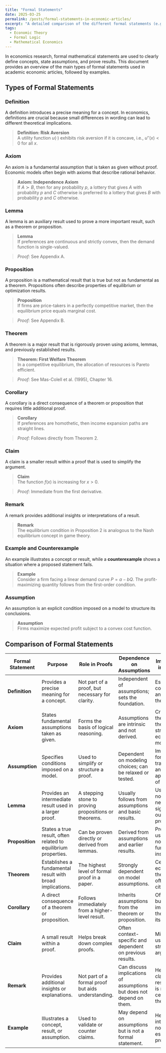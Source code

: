 ```yaml
---
title: "Formal Statements"
date: 2025-03-25
permalink: /posts/formal-statements-in-economic-articles/
excerpt: "A detailed comparison of the different formal statements (e.g., Definitions, Axioms, Lemmas) commonly used in economic research, highlighting their purpose, role in proofs, and importance in theory."
tags:
  - Economic Theory
  - Formal Logic
  - Mathematical Economics
---
```


In economics research, formal mathematical statements are used to clearly define concepts, state assumptions, and prove results. This document provides an overview of the main types of formal statements used in academic economic articles, followed by examples.

## Types of Formal Statements

### Definition
A definition introduces a precise meaning for a concept. In economics, definitions are crucial because small differences in wording can lead to different theoretical implications.

> **Definition: Risk Aversion**  
A utility function $u(\cdot)$ exhibits risk aversion if it is concave, i.e., $u''(x) < 0$ for all $x$.

### Axiom
An axiom is a fundamental assumption that is taken as given without proof. Economic models often begin with axioms that describe rational behavior.

> **Axiom: Independence Axiom**  
If $A \succ B$, then for any probability $p$, a lottery that gives $A$ with probability $p$ and $C$ otherwise is preferred to a lottery that gives $B$ with probability $p$ and $C$ otherwise.

### Lemma
A lemma is an auxiliary result used to prove a more important result, such as a theorem or proposition.

> **Lemma**  
If preferences are continuous and strictly convex, then the demand function is single-valued.

> *Proof:* See Appendix A.

### Proposition
A proposition is a mathematical result that is true but not as fundamental as a theorem. Propositions often describe properties of equilibrium or optimization results.

> **Proposition**  
If firms are price-takers in a perfectly competitive market, then the equilibrium price equals marginal cost.

> *Proof:* See Appendix B.

### Theorem
A theorem is a major result that is rigorously proven using axioms, lemmas, and previously established results.

> **Theorem: First Welfare Theorem**  
In a competitive equilibrium, the allocation of resources is Pareto efficient.

> *Proof:* See Mas-Colell et al. (1995), Chapter 16.

### Corollary
A corollary is a direct consequence of a theorem or proposition that requires little additional proof.

> **Corollary**  
If preferences are homothetic, then income expansion paths are straight lines.

> *Proof:* Follows directly from Theorem 2.

### Claim
A claim is a smaller result within a proof that is used to simplify the argument.

> **Claim**  
The function $f(x)$ is increasing for $x > 0$.

> *Proof:* Immediate from the first derivative.

### Remark
A remark provides additional insights or interpretations of a result.

> **Remark**  
The equilibrium condition in Proposition 2 is analogous to the Nash equilibrium concept in game theory.

### Example and Counterexample
An example illustrates a concept or result, while a **counterexample** shows a situation where a proposed statement fails.

> **Example**  
Consider a firm facing a linear demand curve $P = a - bQ$. The profit-maximizing quantity follows from the first-order condition.

### Assumption
An assumption is an explicit condition imposed on a model to structure its conclusions.

> **Assumption**  
Firms maximize expected profit subject to a convex cost function.

## Comparison of Formal Statements

| **Formal Statement** | **Purpose** | **Role in Proofs** | **Dependence on Assumptions** | **Importance in Theory** |
|----------------------|-------------|--------------------|-----------------------------|--------------------------|
| **Definition**        | Provides a precise meaning for a concept. | Not part of a proof, but necessary for clarity. | Independent of assumptions; sets the foundation. | Essential for consistency and rigor in theory. |
| **Axiom**             | States fundamental assumptions taken as given. | Forms the basis of logical reasoning. | Assumptions are intrinsic and not derived. | Critical, as they shape the structure of economic models. |
| **Assumption**        | Specifies conditions imposed on a model. | Used to simplify or structure a proof. | Dependent on modeling choices; can be relaxed or tested. | Important for tractability and applicability of results. |
| **Lemma**             | Provides an intermediate result used in a larger proof. | A stepping stone to proving propositions or theorems. | Usually follows from assumptions and basic results. | Useful but not necessarily significant outside the proof. |
| **Proposition**       | States a true result, often related to equilibrium properties. | Can be proven directly or derived from lemmas. | Derived from assumptions and earlier results. | Provides useful but not fundamental insights. |
| **Theorem**           | Establishes a fundamental result with broad implications. | The highest level of formal proof in a paper. | Strongly dependent on model assumptions. | Central to economic theory and often widely cited. |
| **Corollary**         | A direct consequence of a theorem or proposition. | Follows immediately from a higher-level result. | Inherits assumptions from the theorem or proposition. | Often useful but not as important as the theorem itself. |
| **Claim**             | A small result within a proof. | Helps break down complex proofs. | Often context-specific and dependent on previous results. | Minor but useful for structuring arguments. |
| **Remark**            | Provides additional insights or explanations. | Not part of a formal proof but aids understanding. | Can discuss implications of assumptions but does not depend on them. | Helps clarify results but is not central to theory. |
| **Example**           | Illustrates a concept, result, or assumption. | Used to validate or counter claims. | May depend on assumptions but is not a formal statement. | Helpful for intuition but not essential to proofs. |
